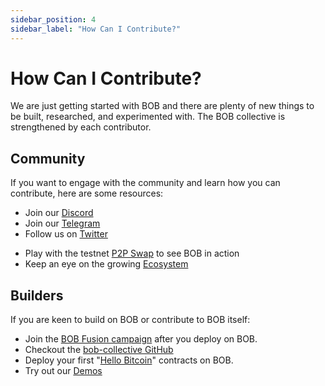 ```yaml
---
sidebar_position: 4
sidebar_label: "How Can I Contribute?"
---
```


# How Can I Contribute?

We are just getting started with BOB and there are plenty of new things to be built, researched, and experimented with. The BOB collective is strengthened by each contributor.

## Community

If you want to engage with the community and learn how you can contribute, here are some resources:

- Join our [Discord](https://discord.gg/gobob)
- Join our [Telegram](https://t.me/+CyIcLW2nfaFlNDc1)
- Follow us on [Twitter](https://twitter.com/build_on_bob)
<!-- - Join the [forum](https://forum.gobob.xyz/) to discuss ideas and share feedback -->
- Play with the testnet [P2P Swap](https://demo.gobob.xyz/) to see BOB in action
- Keep an eye on the growing [Ecosystem](https://www.gobob.xyz/)

## Builders

If you are keen to build on BOB or contribute to BOB itself:

<!-- - Discuss ideas and share feedback on the [forum](https://forum.gobob.xyz/) -->

- Join the [BOB Fusion campaign](https://forms.gle/EKYmrAhPsyiQ3ua57) after you deploy on BOB.
- Checkout the [bob-collective GitHub](https://github.com/bob-collective/bob)
- Deploy your first "[Hello Bitcoin](/docs/build/getting-started/helloworld)" contracts on BOB.
- Try out our [Demos](/docs/build/getting-started/#examples)
